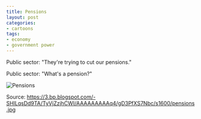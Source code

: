 ```yaml
---
title: Pensions
layout: post
categories:
- cartoons
tags:
- economy
- government power
---
```


Public sector: "They're trying to cut our pensions."

Public sector: "What's a pension?"

![Pensions](https://3.bp.blogspot.com/-SHlLqsDd9TA/TyVjZzjhCWI/AAAAAAAAAq4/gD3PfXS7Nbc/s1600/pensions.jpg)

Source: https://3.bp.blogspot.com/-SHlLqsDd9TA/TyVjZzjhCWI/AAAAAAAAAq4/gD3PfXS7Nbc/s1600/pensions.jpg
